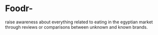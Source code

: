# Foodr-
raise awareness about everything related to eating in the egyptian market through reviews or comparisons between unknown and known brands.
